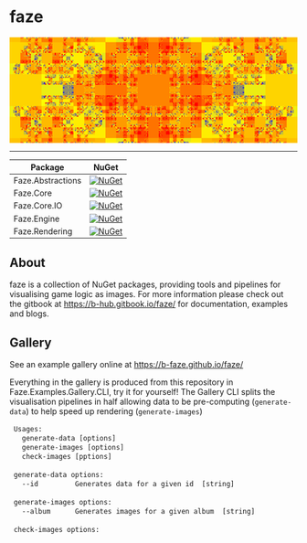 # faze

<img align="center" src="docs/banner.png" alt="Banner" />

---

| Package           | NuGet |
|-------------------|-------|
| Faze.Abstractions | [![NuGet](https://img.shields.io/nuget/v/Faze.Abstractions.svg)](https://www.nuget.org/packages/Faze.Abstractions/) |
| Faze.Core         | [![NuGet](https://img.shields.io/nuget/v/Faze.Core.svg)](https://www.nuget.org/packages/Faze.Core/) |
| Faze.Core.IO         | [![NuGet](https://img.shields.io/nuget/v/Faze.Core.IO.svg)](https://www.nuget.org/packages/Faze.Core.IO/) |
| Faze.Engine       | [![NuGet](https://img.shields.io/nuget/v/Faze.Engine.svg)](https://www.nuget.org/packages/Faze.Engine/) |
| Faze.Rendering    | [![NuGet](https://img.shields.io/nuget/v/Faze.Rendering.svg)](https://www.nuget.org/packages/Faze.Rendering/) |

## About

faze is a collection of NuGet packages, providing tools and pipelines for visualising game logic as images. For more information please check out the gitbook at https://b-hub.gitbook.io/faze/ for documentation, examples and blogs.

## Gallery

See an example gallery online at https://b-faze.github.io/faze/

Everything in the gallery is produced from this repository in Faze.Examples.Gallery.CLI, try it for yourself! The Gallery CLI splits the visualisation pipelines in half allowing data to be pre-computing (`generate-data`) to help speed up rendering (`generate-images`)

```
 Usages:
   generate-data [options]
   generate-images [options]
   check-images [pptions]
   
 generate-data options:
   --id         Generates data for a given id  [string]
  
 generate-images options:
   --album      Generates images for a given album  [string]
  
 check-images options:
   
```
